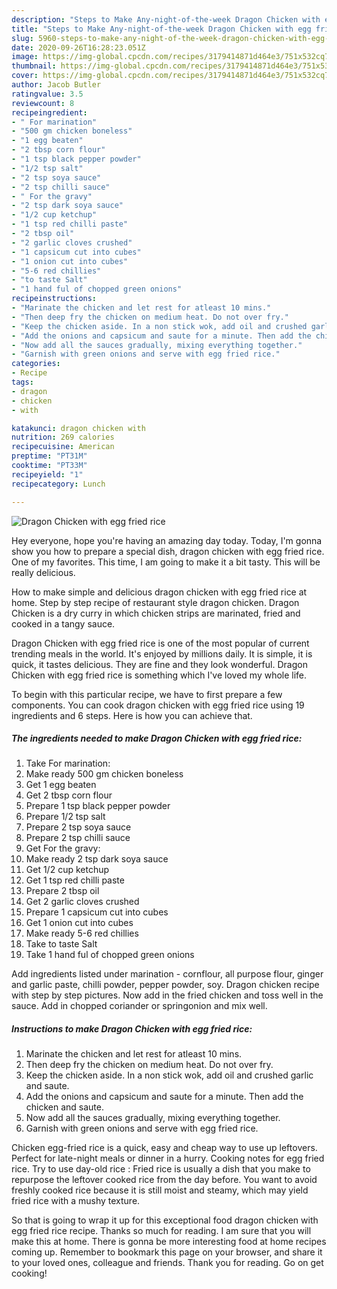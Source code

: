 ```yaml
---
description: "Steps to Make Any-night-of-the-week Dragon Chicken with egg fried rice"
title: "Steps to Make Any-night-of-the-week Dragon Chicken with egg fried rice"
slug: 5960-steps-to-make-any-night-of-the-week-dragon-chicken-with-egg-fried-rice
date: 2020-09-26T16:28:23.051Z
image: https://img-global.cpcdn.com/recipes/3179414871d464e3/751x532cq70/dragon-chicken-with-egg-fried-rice-recipe-main-photo.jpg
thumbnail: https://img-global.cpcdn.com/recipes/3179414871d464e3/751x532cq70/dragon-chicken-with-egg-fried-rice-recipe-main-photo.jpg
cover: https://img-global.cpcdn.com/recipes/3179414871d464e3/751x532cq70/dragon-chicken-with-egg-fried-rice-recipe-main-photo.jpg
author: Jacob Butler
ratingvalue: 3.5
reviewcount: 8
recipeingredient:
- " For marination"
- "500 gm chicken boneless"
- "1 egg beaten"
- "2 tbsp corn flour"
- "1 tsp black pepper powder"
- "1/2 tsp salt"
- "2 tsp soya sauce"
- "2 tsp chilli sauce"
- " For the gravy"
- "2 tsp dark soya sauce"
- "1/2 cup ketchup"
- "1 tsp red chilli paste"
- "2 tbsp oil"
- "2 garlic cloves crushed"
- "1 capsicum cut into cubes"
- "1 onion cut into cubes"
- "5-6 red chillies"
- "to taste Salt"
- "1 hand ful of chopped green onions"
recipeinstructions:
- "Marinate the chicken and let rest for atleast 10 mins."
- "Then deep fry the chicken on medium heat. Do not over fry."
- "Keep the chicken aside. In a non stick wok, add oil and crushed garlic and saute."
- "Add the onions and capsicum and saute for a minute. Then add the chicken and saute."
- "Now add all the sauces gradually, mixing everything together."
- "Garnish with green onions and serve with egg fried rice."
categories:
- Recipe
tags:
- dragon
- chicken
- with

katakunci: dragon chicken with 
nutrition: 269 calories
recipecuisine: American
preptime: "PT31M"
cooktime: "PT33M"
recipeyield: "1"
recipecategory: Lunch

---
```



![Dragon Chicken with egg fried rice](https://img-global.cpcdn.com/recipes/3179414871d464e3/751x532cq70/dragon-chicken-with-egg-fried-rice-recipe-main-photo.jpg)

Hey everyone, hope you're having an amazing day today. Today, I'm gonna show you how to prepare a special dish, dragon chicken with egg fried rice. One of my favorites. This time, I am going to make it a bit tasty. This will be really delicious.

How to make simple and delicious dragon chicken with egg fried rice at home. Step by step recipe of restaurant style dragon chicken. Dragon Chicken is a dry curry in which chicken strips are marinated, fried and cooked in a tangy sauce.

Dragon Chicken with egg fried rice is one of the most popular of current trending meals in the world. It's enjoyed by millions daily. It is simple, it is quick, it tastes delicious. They are fine and they look wonderful. Dragon Chicken with egg fried rice is something which I've loved my whole life.


To begin with this particular recipe, we have to first prepare a few components. You can cook dragon chicken with egg fried rice using 19 ingredients and 6 steps. Here is how you can achieve that.

<!--inarticleads1-->

##### The ingredients needed to make Dragon Chicken with egg fried rice:

1. Take  For marination:
1. Make ready 500 gm chicken boneless
1. Get 1 egg beaten
1. Get 2 tbsp corn flour
1. Prepare 1 tsp black pepper powder
1. Prepare 1/2 tsp salt
1. Prepare 2 tsp soya sauce
1. Prepare 2 tsp chilli sauce
1. Get  For the gravy:
1. Make ready 2 tsp dark soya sauce
1. Get 1/2 cup ketchup
1. Get 1 tsp red chilli paste
1. Prepare 2 tbsp oil
1. Get 2 garlic cloves crushed
1. Prepare 1 capsicum cut into cubes
1. Get 1 onion cut into cubes
1. Make ready 5-6 red chillies
1. Take to taste Salt
1. Take 1 hand ful of chopped green onions


Add ingredients listed under marination - cornflour, all purpose flour, ginger and garlic paste, chilli powder, pepper powder, soy. Dragon chicken recipe with step by step pictures. Now add in the fried chicken and toss well in the sauce. Add in chopped coriander or springonion and mix well. 

<!--inarticleads2-->

##### Instructions to make Dragon Chicken with egg fried rice:

1. Marinate the chicken and let rest for atleast 10 mins.
1. Then deep fry the chicken on medium heat. Do not over fry.
1. Keep the chicken aside. In a non stick wok, add oil and crushed garlic and saute.
1. Add the onions and capsicum and saute for a minute. Then add the chicken and saute.
1. Now add all the sauces gradually, mixing everything together.
1. Garnish with green onions and serve with egg fried rice.


Chicken egg-fried rice is a quick, easy and cheap way to use up leftovers. Perfect for late-night meals or dinner in a hurry. Cooking notes for egg fried rice. Try to use day-old rice : Fried rice is usually a dish that you make to repurpose the leftover cooked rice from the day before. You want to avoid freshly cooked rice because it is still moist and steamy, which may yield fried rice with a mushy texture. 

So that is going to wrap it up for this exceptional food dragon chicken with egg fried rice recipe. Thanks so much for reading. I am sure that you will make this at home. There is gonna be more interesting food at home recipes coming up. Remember to bookmark this page on your browser, and share it to your loved ones, colleague and friends. Thank you for reading. Go on get cooking!
